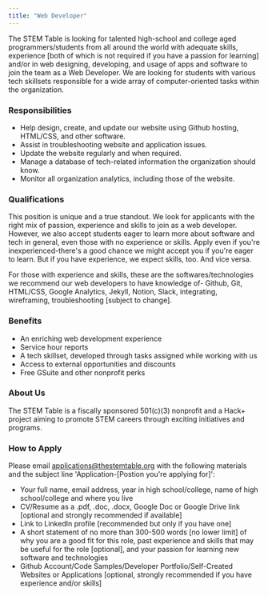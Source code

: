 ```yaml
---
title: "Web Developer"
---
```


The STEM Table is looking for talented high-school and college aged programmers/students from all around the world with adequate skills, experience [both of which is not required if you have a passion for learning] and/or in web designing, developing, and usage of apps and software to join the team as a Web Developer. We are looking for students with various tech skillsets responsible for a wide array of computer-oriented tasks within the organization.

### Responsibilities

- Help design, create, and update our website using Github hosting, HTML/CSS, and other software.
- Assist in troubleshooting website and application issues.
- Update the website regularly and when required.
- Manage a database of tech-related information the organization should know.
- Monitor all organization analytics, including those of the website.

### Qualifications

This position is unique and a true standout. We look for applicants with the right mix of passion, experience and skills to join as a web developer. However, we also accept students eager to learn more about software and tech in general, even those with no experience or skills. Apply even if you're inexperienced-there's a good chance we might accept you if you're eager to learn. But if you have experience, we expect skills, too. And vice versa. 

For those with experience and skills, these are the softwares/technologies we recommend our web developers to have knowledge of- Github, Git, HTML/CSS, Google Analytics, Jekyll, Notion, Slack, integrating, wireframing, troubleshooting [subject to change].

### Benefits

- An enriching web development experience
- Service hour reports
- A tech skillset, developed through tasks assigned while working with us
- Access to external opportunities and discounts
- Free GSuite and other nonprofit perks

### About Us

The STEM Table is a fiscally sponsored 501(c)(3) nonprofit and a Hack+ project aiming to promote STEM careers through exciting initiatives and programs.

### How to Apply

Please email applications@thestemtable.org with the following materials and the subject line 'Application-[Postion you're applying for]':

- Your full name, email address, year in high school/college, name of high school/college and where you live
- CV/Resume as a .pdf, .doc, .docx, Google Doc or Google Drive link [optional and strongly recommended if available]
- Link to LinkedIn profile [recommended but only if you have one]
- A short statement of no more than 300-500 words [no lower limit] of why you are a good fit for this role, past experience and skills that may be useful for the role [optional], and your passion for learning new software and technologies
- Github Account/Code Samples/Developer Portfolio/Self-Created Websites or Applications [optional, strongly recommended if you have experience and/or skills]